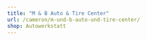 ```yaml
---
title: "M & B Auto & Tire Center"
url: /cameron/m-und-b-auto-und-tire-center/
shop: Autowerkstatt
---
```

